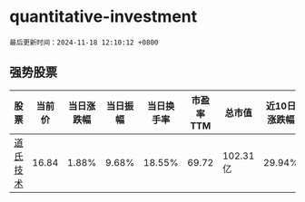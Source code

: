 # quantitative-investment

`最后更新时间：2024-11-18 12:10:12 +0800`

## 强势股票

|股票|当前价|当日涨跌幅|当日振幅|当日换手率|市盈率TTM|总市值|近10日涨跌幅|
|----|----|----|----|----|----|----|----|
|[道氏技术](https://xueqiu.com/S/SZ300409)|16.84|1.88%|9.68%|18.55%|69.72|102.31亿|29.94%|
